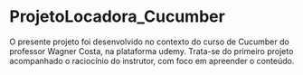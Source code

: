 # ProjetoLocadora_Cucumber
O presente projeto foi desenvolvido no contexto do  curso de Cucumber do professor Wagner Costa, na plataforma udemy. Trata-se do primeiro projeto acompanhado o raciocínio do instrutor, com foco em apreender o conteúdo. 
